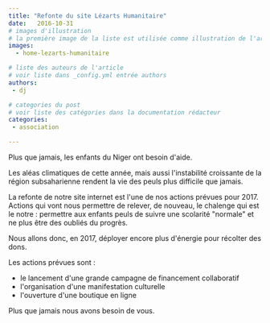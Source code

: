 ```yaml
---
title: "Refonte du site Lézarts Humanitaire"
date:   2016-10-31
# images d'illustration
# la première image de la liste est utilisée comme illustration de l'article dans les pages de listing.
images:
  - home-lezarts-humanitaire

# liste des auteurs de l'article
# voir liste dans _config.yml entrée authors
authors:
 - dj

# categories du post
# voir liste des catégories dans la documentation rédacteur
categories:
 - association

---
```


Plus que jamais, les enfants du Niger ont besoin d'aide.

Les aléas climatiques de cette année, mais aussi l'instabilité croissante de la région subsaharienne rendent la vie des peuls plus difficile que jamais.

La refonte de notre site internet est l'une de nos actions prévues pour 2017. Actions qui vont nous permettre de relever, de nouveau, le chalenge qui est le notre : permettre aux enfants peuls de suivre une scolarité "normale" et ne plus être des oubliés du progrès.

<!--more-->

Nous allons donc, en 2017, déployer encore plus d'énergie pour récolter des dons.

Les actions prévues sont :

- le lancement d'une grande campagne de financement collaboratif
- l'organisation d'une manifestation culturelle
- l'ouverture d'une boutique en ligne

Plus que jamais nous avons besoin de vous.
